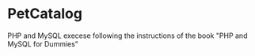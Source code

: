 # PetCatalog
PHP and MySQL execese following the instructions of the book "PHP and MySQL for Dummies"
